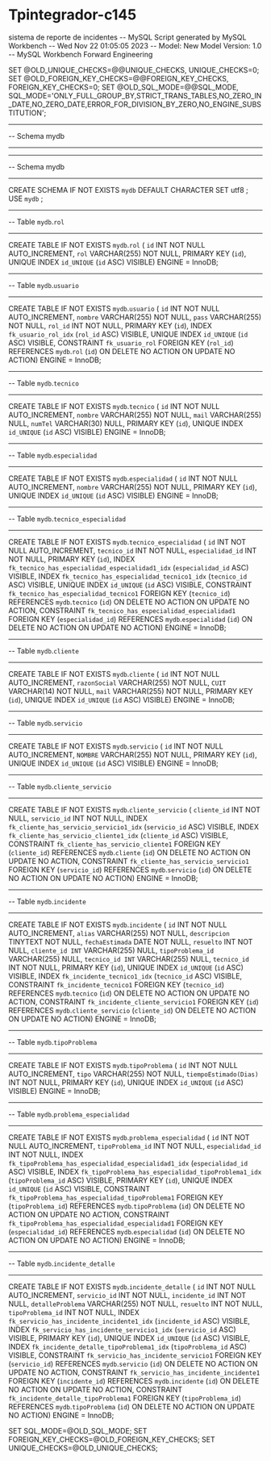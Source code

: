 # Tpintegrador-c145
sistema de reporte de incidentes
-- MySQL Script generated by MySQL Workbench
-- Wed Nov 22 01:05:05 2023
-- Model: New Model    Version: 1.0
-- MySQL Workbench Forward Engineering

SET @OLD_UNIQUE_CHECKS=@@UNIQUE_CHECKS, UNIQUE_CHECKS=0;
SET @OLD_FOREIGN_KEY_CHECKS=@@FOREIGN_KEY_CHECKS, FOREIGN_KEY_CHECKS=0;
SET @OLD_SQL_MODE=@@SQL_MODE, SQL_MODE='ONLY_FULL_GROUP_BY,STRICT_TRANS_TABLES,NO_ZERO_IN_DATE,NO_ZERO_DATE,ERROR_FOR_DIVISION_BY_ZERO,NO_ENGINE_SUBSTITUTION';

-- -----------------------------------------------------
-- Schema mydb
-- -----------------------------------------------------

-- -----------------------------------------------------
-- Schema mydb
-- -----------------------------------------------------
CREATE SCHEMA IF NOT EXISTS `mydb` DEFAULT CHARACTER SET utf8 ;
USE `mydb` ;

-- -----------------------------------------------------
-- Table `mydb`.`rol`
-- -----------------------------------------------------
CREATE TABLE IF NOT EXISTS `mydb`.`rol` (
  `id` INT NOT NULL AUTO_INCREMENT,
  `rol` VARCHAR(255) NOT NULL,
  PRIMARY KEY (`id`),
  UNIQUE INDEX `id_UNIQUE` (`id` ASC) VISIBLE)
ENGINE = InnoDB;


-- -----------------------------------------------------
-- Table `mydb`.`usuario`
-- -----------------------------------------------------
CREATE TABLE IF NOT EXISTS `mydb`.`usuario` (
  `id` INT NOT NULL AUTO_INCREMENT,
  `nombre` VARCHAR(255) NOT NULL,
  `pass` VARCHAR(255) NOT NULL,
  `rol_id` INT NOT NULL,
  PRIMARY KEY (`id`),
  INDEX `fk_usuario_rol_idx` (`rol_id` ASC) VISIBLE,
  UNIQUE INDEX `id_UNIQUE` (`id` ASC) VISIBLE,
  CONSTRAINT `fk_usuario_rol`
    FOREIGN KEY (`rol_id`)
    REFERENCES `mydb`.`rol` (`id`)
    ON DELETE NO ACTION
    ON UPDATE NO ACTION)
ENGINE = InnoDB;


-- -----------------------------------------------------
-- Table `mydb`.`tecnico`
-- -----------------------------------------------------
CREATE TABLE IF NOT EXISTS `mydb`.`tecnico` (
  `id` INT NOT NULL AUTO_INCREMENT,
  `nombre` VARCHAR(255) NOT NULL,
  `mail` VARCHAR(255) NULL,
  `numTel` VARCHAR(30) NULL,
  PRIMARY KEY (`id`),
  UNIQUE INDEX `id_UNIQUE` (`id` ASC) VISIBLE)
ENGINE = InnoDB;


-- -----------------------------------------------------
-- Table `mydb`.`especialidad`
-- -----------------------------------------------------
CREATE TABLE IF NOT EXISTS `mydb`.`especialidad` (
  `id` INT NOT NULL AUTO_INCREMENT,
  `nombre` VARCHAR(255) NOT NULL,
  PRIMARY KEY (`id`),
  UNIQUE INDEX `id_UNIQUE` (`id` ASC) VISIBLE)
ENGINE = InnoDB;


-- -----------------------------------------------------
-- Table `mydb`.`tecnico_especialidad`
-- -----------------------------------------------------
CREATE TABLE IF NOT EXISTS `mydb`.`tecnico_especialidad` (
  `id` INT NOT NULL AUTO_INCREMENT,
  `tecnico_id` INT NOT NULL,
  `especialidad_id` INT NOT NULL,
  PRIMARY KEY (`id`),
  INDEX `fk_tecnico_has_especialidad_especialidad1_idx` (`especialidad_id` ASC) VISIBLE,
  INDEX `fk_tecnico_has_especialidad_tecnico1_idx` (`tecnico_id` ASC) VISIBLE,
  UNIQUE INDEX `id_UNIQUE` (`id` ASC) VISIBLE,
  CONSTRAINT `fk_tecnico_has_especialidad_tecnico1`
    FOREIGN KEY (`tecnico_id`)
    REFERENCES `mydb`.`tecnico` (`id`)
    ON DELETE NO ACTION
    ON UPDATE NO ACTION,
  CONSTRAINT `fk_tecnico_has_especialidad_especialidad1`
    FOREIGN KEY (`especialidad_id`)
    REFERENCES `mydb`.`especialidad` (`id`)
    ON DELETE NO ACTION
    ON UPDATE NO ACTION)
ENGINE = InnoDB;


-- -----------------------------------------------------
-- Table `mydb`.`cliente`
-- -----------------------------------------------------
CREATE TABLE IF NOT EXISTS `mydb`.`cliente` (
  `id` INT NOT NULL AUTO_INCREMENT,
  `razonSocial` VARCHAR(255) NOT NULL,
  `CUIT` VARCHAR(14) NOT NULL,
  `mail` VARCHAR(255) NOT NULL,
  PRIMARY KEY (`id`),
  UNIQUE INDEX `id_UNIQUE` (`id` ASC) VISIBLE)
ENGINE = InnoDB;


-- -----------------------------------------------------
-- Table `mydb`.`servicio`
-- -----------------------------------------------------
CREATE TABLE IF NOT EXISTS `mydb`.`servicio` (
  `id` INT NOT NULL AUTO_INCREMENT,
  `NOMBRE` VARCHAR(255) NOT NULL,
  PRIMARY KEY (`id`),
  UNIQUE INDEX `id_UNIQUE` (`id` ASC) VISIBLE)
ENGINE = InnoDB;


-- -----------------------------------------------------
-- Table `mydb`.`cliente_servicio`
-- -----------------------------------------------------
CREATE TABLE IF NOT EXISTS `mydb`.`cliente_servicio` (
  `cliente_id` INT NOT NULL,
  `servicio_id` INT NOT NULL,
  INDEX `fk_cliente_has_servicio_servicio1_idx` (`servicio_id` ASC) VISIBLE,
  INDEX `fk_cliente_has_servicio_cliente1_idx` (`cliente_id` ASC) VISIBLE,
  CONSTRAINT `fk_cliente_has_servicio_cliente1`
    FOREIGN KEY (`cliente_id`)
    REFERENCES `mydb`.`cliente` (`id`)
    ON DELETE NO ACTION
    ON UPDATE NO ACTION,
  CONSTRAINT `fk_cliente_has_servicio_servicio1`
    FOREIGN KEY (`servicio_id`)
    REFERENCES `mydb`.`servicio` (`id`)
    ON DELETE NO ACTION
    ON UPDATE NO ACTION)
ENGINE = InnoDB;


-- -----------------------------------------------------
-- Table `mydb`.`incidente`
-- -----------------------------------------------------
CREATE TABLE IF NOT EXISTS `mydb`.`incidente` (
  `id` INT NOT NULL AUTO_INCREMENT,
  `alias` VARCHAR(255) NOT NULL,
  `descripcion` TINYTEXT NOT NULL,
  `fechaEstimada` DATE NOT NULL,
  `resuelto` INT NOT NULL,
  `cliente_id INT` VARCHAR(255) NULL,
  `tipoProblema_id` VARCHAR(255) NULL,
  `tecnico_id INT` VARCHAR(255) NULL,
  `tecnico_id` INT NOT NULL,
  PRIMARY KEY (`id`),
  UNIQUE INDEX `id_UNIQUE` (`id` ASC) VISIBLE,
  INDEX `fk_incidente_tecnico1_idx` (`tecnico_id` ASC) VISIBLE,
  CONSTRAINT `fk_incidente_tecnico1`
    FOREIGN KEY (`tecnico_id`)
    REFERENCES `mydb`.`tecnico` (`id`)
    ON DELETE NO ACTION
    ON UPDATE NO ACTION,
  CONSTRAINT `fk_incidente_cliente_servicio1`
    FOREIGN KEY (`id`)
    REFERENCES `mydb`.`cliente_servicio` (`cliente_id`)
    ON DELETE NO ACTION
    ON UPDATE NO ACTION)
ENGINE = InnoDB;


-- -----------------------------------------------------
-- Table `mydb`.`tipoProblema`
-- -----------------------------------------------------
CREATE TABLE IF NOT EXISTS `mydb`.`tipoProblema` (
  `id` INT NOT NULL AUTO_INCREMENT,
  `tipo` VARCHAR(255) NOT NULL,
  `tiempoEstimado(Dias)` INT NOT NULL,
  PRIMARY KEY (`id`),
  UNIQUE INDEX `id_UNIQUE` (`id` ASC) VISIBLE)
ENGINE = InnoDB;


-- -----------------------------------------------------
-- Table `mydb`.`problema_especialidad`
-- -----------------------------------------------------
CREATE TABLE IF NOT EXISTS `mydb`.`problema_especialidad` (
  `id` INT NOT NULL AUTO_INCREMENT,
  `tipoProblema_id` INT NOT NULL,
  `especialidad_id` INT NOT NULL,
  INDEX `fk_tipoProblema_has_especialidad_especialidad1_idx` (`especialidad_id` ASC) VISIBLE,
  INDEX `fk_tipoProblema_has_especialidad_tipoProblema1_idx` (`tipoProblema_id` ASC) VISIBLE,
  PRIMARY KEY (`id`),
  UNIQUE INDEX `id_UNIQUE` (`id` ASC) VISIBLE,
  CONSTRAINT `fk_tipoProblema_has_especialidad_tipoProblema1`
    FOREIGN KEY (`tipoProblema_id`)
    REFERENCES `mydb`.`tipoProblema` (`id`)
    ON DELETE NO ACTION
    ON UPDATE NO ACTION,
  CONSTRAINT `fk_tipoProblema_has_especialidad_especialidad1`
    FOREIGN KEY (`especialidad_id`)
    REFERENCES `mydb`.`especialidad` (`id`)
    ON DELETE NO ACTION
    ON UPDATE NO ACTION)
ENGINE = InnoDB;


-- -----------------------------------------------------
-- Table `mydb`.`incidente_detalle`
-- -----------------------------------------------------
CREATE TABLE IF NOT EXISTS `mydb`.`incidente_detalle` (
  `id` INT NOT NULL AUTO_INCREMENT,
  `servicio_id` INT NOT NULL,
  `incidente_id` INT NOT NULL,
  `detalleProblema` VARCHAR(255) NOT NULL,
  `resuelto` INT NOT NULL,
  `tipoProblema_id` INT NOT NULL,
  INDEX `fk_servicio_has_incidente_incidente1_idx` (`incidente_id` ASC) VISIBLE,
  INDEX `fk_servicio_has_incidente_servicio1_idx` (`servicio_id` ASC) VISIBLE,
  PRIMARY KEY (`id`),
  UNIQUE INDEX `id_UNIQUE` (`id` ASC) VISIBLE,
  INDEX `fk_incidente_detalle_tipoProblema1_idx` (`tipoProblema_id` ASC) VISIBLE,
  CONSTRAINT `fk_servicio_has_incidente_servicio1`
    FOREIGN KEY (`servicio_id`)
    REFERENCES `mydb`.`servicio` (`id`)
    ON DELETE NO ACTION
    ON UPDATE NO ACTION,
  CONSTRAINT `fk_servicio_has_incidente_incidente1`
    FOREIGN KEY (`incidente_id`)
    REFERENCES `mydb`.`incidente` (`id`)
    ON DELETE NO ACTION
    ON UPDATE NO ACTION,
  CONSTRAINT `fk_incidente_detalle_tipoProblema1`
    FOREIGN KEY (`tipoProblema_id`)
    REFERENCES `mydb`.`tipoProblema` (`id`)
    ON DELETE NO ACTION
    ON UPDATE NO ACTION)
ENGINE = InnoDB;


SET SQL_MODE=@OLD_SQL_MODE;
SET FOREIGN_KEY_CHECKS=@OLD_FOREIGN_KEY_CHECKS;
SET UNIQUE_CHECKS=@OLD_UNIQUE_CHECKS;

